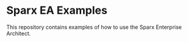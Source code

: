 # Sparx EA Examples

This repository contains examples of how to use the Sparx Enterprise Architect.
